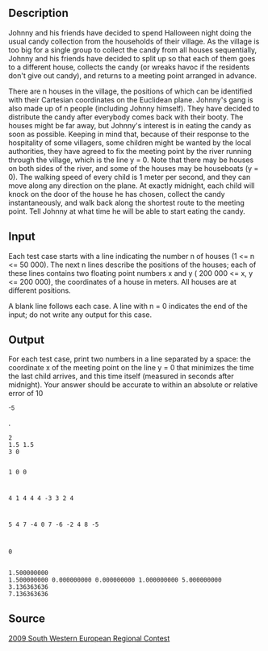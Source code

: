 <h2>Description</h2><p>Johnny and his friends have decided to spend Halloween night doing the usual candy collection from the households of their village. As the village is too big for a single group to collect the candy from all houses sequentially, Johnny and his friends have decided to split up so that each of them goes to a different house, collects the candy (or wreaks havoc if the residents don't give out candy), and returns to a meeting point arranged in advance.
</p>There are n houses in the village, the positions of which can be identified with their Cartesian coordinates on the Euclidean plane. Johnny's gang is also made up of n people (including Johnny himself). They have decided to distribute the candy after everybody comes back with their booty. The houses might be far away, but Johnny's interest is in eating the candy as soon as possible.
Keeping in mind that, because of their response to the hospitality of some villagers, some children might be wanted by the local authorities, they have agreed to fix the meeting point by the river running through the village, which is the line y = 0. Note that there may be houses on both sides of the river, and some of the houses may be houseboats (y = 0). The walking speed of every child is 1 meter per second, and they can move along any direction on the plane.
At exactly midnight, each child will knock on the door of the house he has chosen, collect the candy instantaneously, and walk back along the shortest route to the meeting point. Tell Johnny at what time he will be able to start eating the candy.<h2>Input</h2><p>Each test case starts with a line indicating the number n of houses (1 &lt;= n &lt;= 50 000). The next n lines describe the positions of the houses; each of these lines contains two floating point numbers x and y ( 200 000 &lt;= x, y &lt;= 200 000), the coordinates of a house in meters. All houses are at different positions.
</p>A blank line follows each case. A line with n = 0 indicates the end of the input; do not write any output for this case.<h2>Output</h2><p>For each test case, print two numbers in a line separated by a space: the coordinate x of the meeting point on the line y = 0 that minimizes the time the last child arrives, and this time itself (measured in seconds after midnight). Your answer should be accurate to within an absolute or relative error of 10</p><sup>-5</sup><p>.</p><pre><code class="language-input1">2
1.5 1.5
3 0

1
0 0

4
1 4
4 4
-3 3
2 4

5
4 7
-4 0
7 -6
-2 4
8 -5

0</code></pre><pre><code class="language-output1">1.500000000 1.500000000
0.000000000 0.000000000
1.000000000 5.000000000
3.136363636 7.136363636</code></pre><h2>Source</h2><a href="searchproblem?field=source&amp;key=2009+South+Western+European+Regional+Contest">2009 South Western European Regional Contest</a>